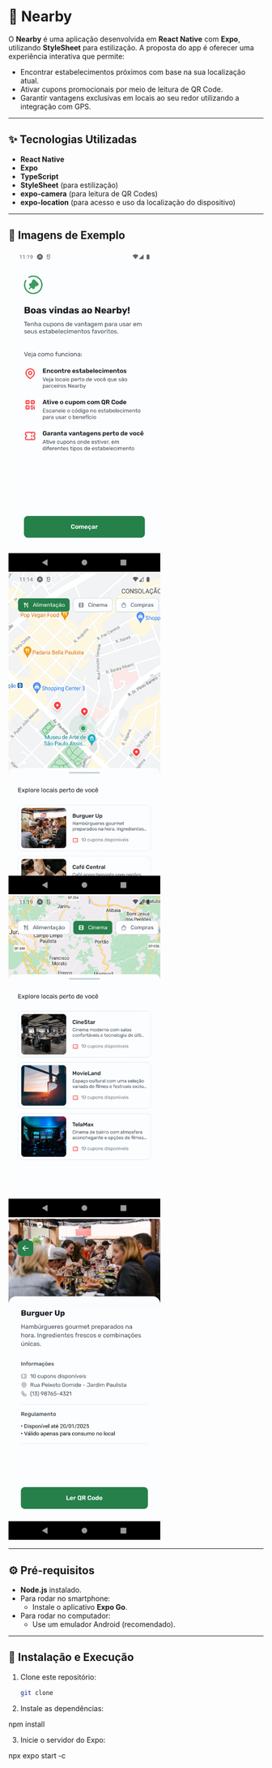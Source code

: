 # 📱 Nearby  

O **Nearby** é uma aplicação desenvolvida em **React Native** com **Expo**, utilizando **StyleSheet** para estilização. A proposta do app é oferecer uma experiência interativa que permite:  
- Encontrar estabelecimentos próximos com base na sua localização atual.  
- Ativar cupons promocionais por meio de leitura de QR Code.  
- Garantir vantagens exclusivas em locais ao seu redor utilizando a integração com GPS.  

---

## ✨ Tecnologias Utilizadas  

- **React Native**  
- **Expo**  
- **TypeScript**  
- **StyleSheet** (para estilização)  
- **expo-camera** (para leitura de QR Codes)  
- **expo-location** (para acesso e uso da localização do dispositivo)    

---

## 📸 Imagens de Exemplo  


<img src=".github/image1.png" alt="Tela Inicial" width="300"/>  


<img src=".github/image2.png" alt="Estabelecimentos Próximos" width="300"/>  


<img src=".github/image3.png" alt="Leitura de QR Code" width="300"/>  


<img src=".github/image4.png" alt="Detalhes de Cupons" width="300"/>  

---

## ⚙️ Pré-requisitos  

- **Node.js** instalado.  
- Para rodar no smartphone:  
  - Instale o aplicativo **Expo Go**.  
- Para rodar no computador:  
  - Use um emulador Android (recomendado).  

---

## 🚀 Instalação e Execução  

1. Clone este repositório:  
   ```bash
   git clone 
   ```

2. Instale as dependências:

npm install

3. Inicie o servidor do Expo:

npx expo start -c